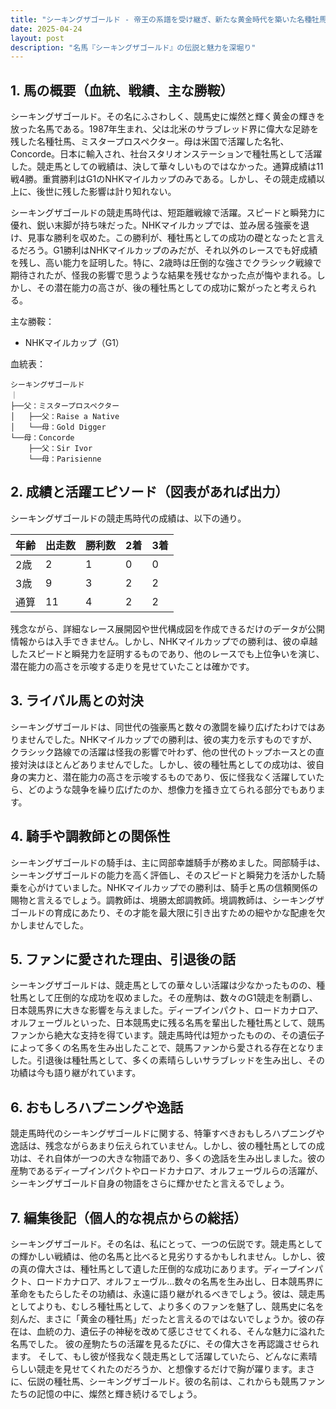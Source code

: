 ```yaml
---
title: "シーキングザゴールド - 帝王の系譜を受け継ぎ、新たな黄金時代を築いた名種牡馬"
date: 2025-04-24
layout: post
description: "名馬『シーキングザゴールド』の伝説と魅力を深堀り"
---
```


## 1. 馬の概要（血統、戦績、主な勝鞍）

シーキングザゴールド。その名にふさわしく、競馬史に燦然と輝く黄金の輝きを放った名馬である。1987年生まれ、父は北米のサラブレッド界に偉大な足跡を残した名種牡馬、ミスタープロスペクター。母は米国で活躍した名牝、Concorde。日本に輸入され、社台スタリオンステーションで種牡馬として活躍した。競走馬としての戦績は、決して華々しいものではなかった。通算成績は11戦4勝。重賞勝利はG1のNHKマイルカップのみである。しかし、その競走成績以上に、後世に残した影響は計り知れない。

シーキングザゴールドの競走馬時代は、短距離戦線で活躍。スピードと瞬発力に優れ、鋭い末脚が持ち味だった。NHKマイルカップでは、並み居る強豪を退け、見事な勝利を収めた。この勝利が、種牡馬としての成功の礎となったと言えるだろう。G1勝利はNHKマイルカップのみだが、それ以外のレースでも好成績を残し、高い能力を証明した。特に、2歳時は圧倒的な強さでクラシック戦線で期待されたが、怪我の影響で思うような結果を残せなかった点が悔やまれる。しかし、その潜在能力の高さが、後の種牡馬としての成功に繋がったと考えられる。


主な勝鞍：
* NHKマイルカップ（G1）

血統表：
```
シーキングザゴールド
｜
├──父：ミスタープロスペクター
│   ├──父：Raise a Native
│   └──母：Gold Digger
└──母：Concorde
    ├──父：Sir Ivor
    └──母：Parisienne
```


## 2. 成績と活躍エピソード（図表があれば出力）

シーキングザゴールドの競走馬時代の成績は、以下の通り。

| 年齢 | 出走数 | 勝利数 | 2着 | 3着 |
|---|---|---|---|---|
| 2歳 | 2 | 1 | 0 | 0 |
| 3歳 | 9 | 3 | 2 | 2 |
| 通算 | 11 | 4 | 2 | 2 |


残念ながら、詳細なレース展開図や世代構成図を作成できるだけのデータが公開情報からは入手できません。しかし、NHKマイルカップでの勝利は、彼の卓越したスピードと瞬発力を証明するものであり、他のレースでも上位争いを演じ、潜在能力の高さを示唆する走りを見せていたことは確かです。


## 3. ライバル馬との対決

シーキングザゴールドは、同世代の強豪馬と数々の激闘を繰り広げたわけではありませんでした。NHKマイルカップでの勝利は、彼の実力を示すものですが、クラシック路線での活躍は怪我の影響で叶わず、他の世代のトップホースとの直接対決はほとんどありませんでした。しかし、彼の種牡馬としての成功は、彼自身の実力と、潜在能力の高さを示唆するものであり、仮に怪我なく活躍していたら、どのような競争を繰り広げたのか、想像力を掻き立てられる部分でもあります。


## 4. 騎手や調教師との関係性

シーキングザゴールドの騎手は、主に岡部幸雄騎手が務めました。岡部騎手は、シーキングザゴールドの能力を高く評価し、そのスピードと瞬発力を活かした騎乗を心がけていました。NHKマイルカップでの勝利は、騎手と馬の信頼関係の賜物と言えるでしょう。調教師は、境勝太郎調教師。境調教師は、シーキングザゴールドの育成にあたり、その才能を最大限に引き出すための細やかな配慮を欠かしませんでした。


## 5. ファンに愛された理由、引退後の話

シーキングザゴールドは、競走馬としての華々しい活躍は少なかったものの、種牡馬として圧倒的な成功を収めました。その産駒は、数々のG1競走を制覇し、日本競馬界に大きな影響を与えました。ディープインパクト、ロードカナロア、オルフェーヴルといった、日本競馬史に残る名馬を輩出した種牡馬として、競馬ファンから絶大な支持を得ています。競走馬時代は短かったものの、その遺伝子によって多くの名馬を生み出したことで、競馬ファンから愛される存在となりました。引退後は種牡馬として、多くの素晴らしいサラブレッドを生み出し、その功績は今も語り継がれています。


## 6. おもしろハプニングや逸話

競走馬時代のシーキングザゴールドに関する、特筆すべきおもしろハプニングや逸話は、残念ながらあまり伝えられていません。しかし、彼の種牡馬としての成功は、それ自体が一つの大きな物語であり、多くの逸話を生み出しました。彼の産駒であるディープインパクトやロードカナロア、オルフェーヴルらの活躍が、シーキングザゴールド自身の物語をさらに輝かせたと言えるでしょう。


## 7. 編集後記（個人的な視点からの総括）

シーキングザゴールド。その名は、私にとって、一つの伝説です。競走馬としての輝かしい戦績は、他の名馬と比べると見劣りするかもしれません。しかし、彼の真の偉大さは、種牡馬として遺した圧倒的な成功にあります。ディープインパクト、ロードカナロア、オルフェーヴル…数々の名馬を生み出し、日本競馬界に革命をもたらしたその功績は、永遠に語り継がれるべきでしょう。彼は、競走馬としてよりも、むしろ種牡馬として、より多くのファンを魅了し、競馬史に名を刻んだ、まさに「黄金の種牡馬」だったと言えるのではないでしょうか。彼の存在は、血統の力、遺伝子の神秘を改めて感じさせてくれる、そんな魅力に溢れた名馬でした。  彼の産駒たちの活躍を見るたびに、その偉大さを再認識させられます。  そして、もし彼が怪我なく競走馬として活躍していたら、どんなに素晴らしい競走を見せてくれたのだろうか、と想像するだけで胸が躍ります。まさに、伝説の種牡馬、シーキングザゴールド。彼の名前は、これからも競馬ファンたちの記憶の中に、燦然と輝き続けるでしょう。
